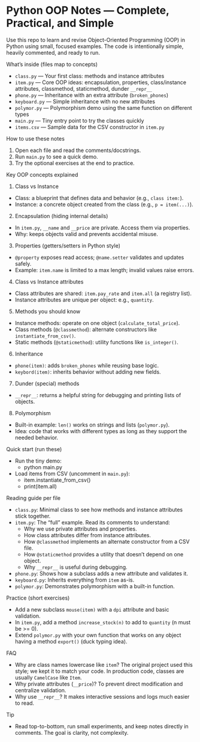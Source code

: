 # Python OOP Notes — Complete, Practical, and Simple

Use this repo to learn and revise Object-Oriented Programming (OOP) in Python using small, focused examples. The code is intentionally simple, heavily commented, and ready to run.

What’s inside (files map to concepts)
- `class.py` — Your first class: methods and instance attributes
- `item.py` — Core OOP ideas: encapsulation, properties, class/instance attributes, classmethod, staticmethod, dunder `__repr__`
- `phone.py` — Inheritance with an extra attribute (`broken_phones`)
- `keyboard.py` — Simple inheritance with no new attributes
- `polymor.py` — Polymorphism demo using the same function on different types
- `main.py` — Tiny entry point to try the classes quickly
- `items.csv` — Sample data for the CSV constructor in `item.py`

How to use these notes
1) Open each file and read the comments/docstrings.
2) Run `main.py` to see a quick demo.
3) Try the optional exercises at the end to practice.

Key OOP concepts explained
1) Class vs Instance
- Class: a blueprint that defines data and behavior (e.g., `class item:`).
- Instance: a concrete object created from the class (e.g., `p = item(...)`).

2) Encapsulation (hiding internal details)
- In `item.py`, `__name` and `__price` are private. Access them via properties.
- Why: keeps objects valid and prevents accidental misuse.

3) Properties (getters/setters in Python style)
- `@property` exposes read access; `@name.setter` validates and updates safely.
- Example: `item.name` is limited to a max length; invalid values raise errors.

4) Class vs Instance attributes
- Class attributes are shared: `item.pay_rate` and `item.all` (a registry list).
- Instance attributes are unique per object: e.g., `quantity`.

5) Methods you should know
- Instance methods: operate on one object (`calculate_total_price`).
- Class methods (`@classmethod`): alternate constructors like `instantiate_from_csv()`.
- Static methods (`@staticmethod`): utility functions like `is_integer()`.

6) Inheritance
- `phone(item)`: adds `broken_phones` while reusing base logic.
- `keybord(item)`: inherits behavior without adding new fields.

7) Dunder (special) methods
- `__repr__`: returns a helpful string for debugging and printing lists of objects.

8) Polymorphism
- Built-in example: `len()` works on strings and lists (`polymor.py`).
- Idea: code that works with different types as long as they support the needed behavior.

Quick start (run these)
- Run the tiny demo:
	- python main.py
- Load items from CSV (uncomment in `main.py`):
	- item.instantiate_from_csv()
	- print(item.all)

Reading guide per file
- `class.py`: Minimal class to see how methods and instance attributes stick together.
- `item.py`: The “full” example. Read its comments to understand:
	- Why we use private attributes and properties.
	- How class attributes differ from instance attributes.
	- How `@classmethod` implements an alternate constructor from a CSV file.
	- How `@staticmethod` provides a utility that doesn’t depend on one object.
	- Why `__repr__` is useful during debugging.
- `phone.py`: Shows how a subclass adds a new attribute and validates it.
- `keyboard.py`: Inherits everything from `item` as-is.
- `polymor.py`: Demonstrates polymorphism with a built-in function.

Practice (short exercises)
- Add a new subclass `mouse(item)` with a `dpi` attribute and basic validation.
- In `item.py`, add a method `increase_stock(n)` to add to `quantity` (n must be >= 0).
- Extend `polymor.py` with your own function that works on any object having a method `export()` (duck typing idea).

FAQ
- Why are class names lowercase like `item`? The original project used this style; we kept it to match your code. In production code, classes are usually `CamelCase` like `Item`.
- Why private attributes (`__price`)? To prevent direct modification and centralize validation.
- Why use `__repr__`? It makes interactive sessions and logs much easier to read.

Tip
- Read top-to-bottom, run small experiments, and keep notes directly in comments. The goal is clarity, not complexity.